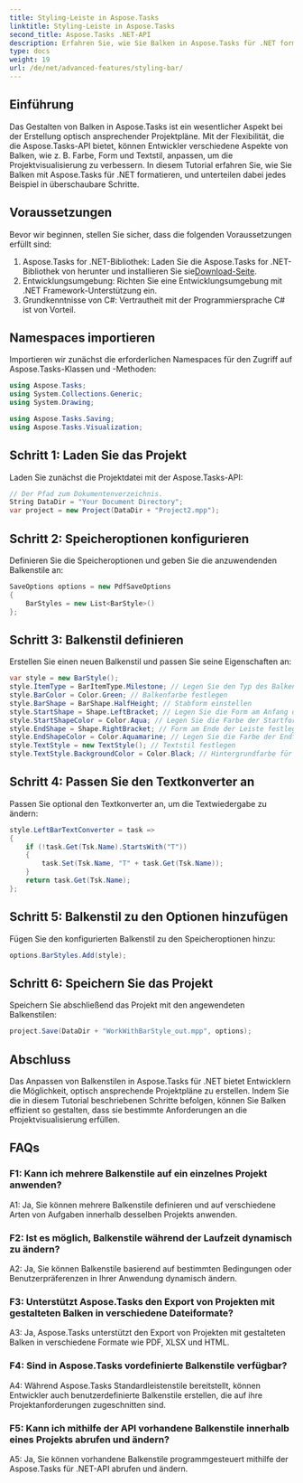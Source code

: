 ```yaml
---
title: Styling-Leiste in Aspose.Tasks
linktitle: Styling-Leiste in Aspose.Tasks
second_title: Aspose.Tasks .NET-API
description: Erfahren Sie, wie Sie Balken in Aspose.Tasks für .NET formatieren, um die Projektvisualisierung zu verbessern.
type: docs
weight: 19
url: /de/net/advanced-features/styling-bar/
---
```

## Einführung

Das Gestalten von Balken in Aspose.Tasks ist ein wesentlicher Aspekt bei der Erstellung optisch ansprechender Projektpläne. Mit der Flexibilität, die die Aspose.Tasks-API bietet, können Entwickler verschiedene Aspekte von Balken, wie z. B. Farbe, Form und Textstil, anpassen, um die Projektvisualisierung zu verbessern. In diesem Tutorial erfahren Sie, wie Sie Balken mit Aspose.Tasks für .NET formatieren, und unterteilen dabei jedes Beispiel in überschaubare Schritte.

## Voraussetzungen

Bevor wir beginnen, stellen Sie sicher, dass die folgenden Voraussetzungen erfüllt sind:

1.  Aspose.Tasks for .NET-Bibliothek: Laden Sie die Aspose.Tasks for .NET-Bibliothek von herunter und installieren Sie sie[Download-Seite](https://releases.aspose.com/tasks/net/).
2. Entwicklungsumgebung: Richten Sie eine Entwicklungsumgebung mit .NET Framework-Unterstützung ein.
3. Grundkenntnisse von C#: Vertrautheit mit der Programmiersprache C# ist von Vorteil.

## Namespaces importieren

Importieren wir zunächst die erforderlichen Namespaces für den Zugriff auf Aspose.Tasks-Klassen und -Methoden:

```csharp
using Aspose.Tasks;
using System.Collections.Generic;
using System.Drawing;

using Aspose.Tasks.Saving;
using Aspose.Tasks.Visualization;

```

## Schritt 1: Laden Sie das Projekt

Laden Sie zunächst die Projektdatei mit der Aspose.Tasks-API:

```csharp
// Der Pfad zum Dokumentenverzeichnis.
String DataDir = "Your Document Directory";
var project = new Project(DataDir + "Project2.mpp");
```

## Schritt 2: Speicheroptionen konfigurieren

Definieren Sie die Speicheroptionen und geben Sie die anzuwendenden Balkenstile an:

```csharp
SaveOptions options = new PdfSaveOptions
{
    BarStyles = new List<BarStyle>()
};
```

## Schritt 3: Balkenstil definieren

Erstellen Sie einen neuen Balkenstil und passen Sie seine Eigenschaften an:

```csharp
var style = new BarStyle();
style.ItemType = BarItemType.Milestone; // Legen Sie den Typ des Balkenelements fest
style.BarColor = Color.Green; // Balkenfarbe festlegen
style.BarShape = BarShape.HalfHeight; // Stabform einstellen
style.StartShape = Shape.LeftBracket; // Legen Sie die Form am Anfang des Balkens fest
style.StartShapeColor = Color.Aqua; // Legen Sie die Farbe der Startform fest
style.EndShape = Shape.RightBracket; // Form am Ende der Leiste festlegen
style.EndShapeColor = Color.Aquamarine; // Legen Sie die Farbe der Endform fest
style.TextStyle = new TextStyle(); // Textstil festlegen
style.TextStyle.BackgroundColor = Color.Black; // Hintergrundfarbe für Text festlegen
```

## Schritt 4: Passen Sie den Textkonverter an

Passen Sie optional den Textkonverter an, um die Textwiedergabe zu ändern:

```csharp
style.LeftBarTextConverter = task =>
{
    if (!task.Get(Tsk.Name).StartsWith("T"))
    {
        task.Set(Tsk.Name, "T" + task.Get(Tsk.Name));
    }
    return task.Get(Tsk.Name);
};
```

## Schritt 5: Balkenstil zu den Optionen hinzufügen

Fügen Sie den konfigurierten Balkenstil zu den Speicheroptionen hinzu:

```csharp
options.BarStyles.Add(style);
```

## Schritt 6: Speichern Sie das Projekt

Speichern Sie abschließend das Projekt mit den angewendeten Balkenstilen:

```csharp
project.Save(DataDir + "WorkWithBarStyle_out.mpp", options);
```

## Abschluss

Das Anpassen von Balkenstilen in Aspose.Tasks für .NET bietet Entwicklern die Möglichkeit, optisch ansprechende Projektpläne zu erstellen. Indem Sie die in diesem Tutorial beschriebenen Schritte befolgen, können Sie Balken effizient so gestalten, dass sie bestimmte Anforderungen an die Projektvisualisierung erfüllen.

## FAQs

### F1: Kann ich mehrere Balkenstile auf ein einzelnes Projekt anwenden?

A1: Ja, Sie können mehrere Balkenstile definieren und auf verschiedene Arten von Aufgaben innerhalb desselben Projekts anwenden.
   
### F2: Ist es möglich, Balkenstile während der Laufzeit dynamisch zu ändern?

A2: Ja, Sie können Balkenstile basierend auf bestimmten Bedingungen oder Benutzerpräferenzen in Ihrer Anwendung dynamisch ändern.
   
### F3: Unterstützt Aspose.Tasks den Export von Projekten mit gestalteten Balken in verschiedene Dateiformate?

A3: Ja, Aspose.Tasks unterstützt den Export von Projekten mit gestalteten Balken in verschiedene Formate wie PDF, XLSX und HTML.
   
### F4: Sind in Aspose.Tasks vordefinierte Balkenstile verfügbar?

A4: Während Aspose.Tasks Standardleistenstile bereitstellt, können Entwickler auch benutzerdefinierte Balkenstile erstellen, die auf ihre Projektanforderungen zugeschnitten sind.
   
### F5: Kann ich mithilfe der API vorhandene Balkenstile innerhalb eines Projekts abrufen und ändern?

A5: Ja, Sie können vorhandene Balkenstile programmgesteuert mithilfe der Aspose.Tasks für .NET-API abrufen und ändern.